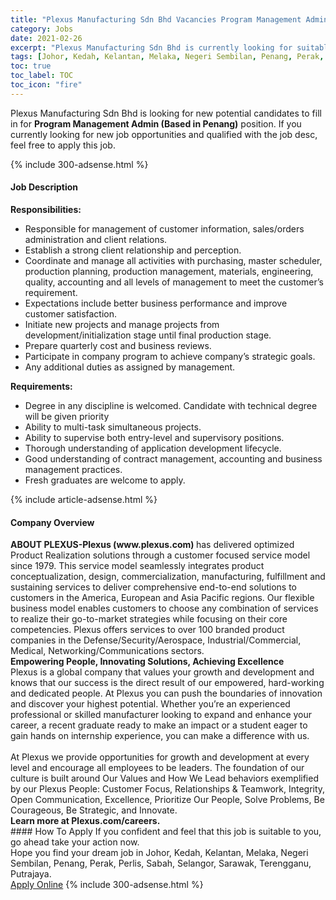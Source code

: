 ```yaml
---
title: "Plexus Manufacturing Sdn Bhd Vacancies Program Management Admin (Based in Penang)" 
category: Jobs 
date: 2021-02-26 
excerpt: "Plexus Manufacturing Sdn Bhd is currently looking for suitable person to fill in the Program Management Admin (Based in Penang) which based in Johor, Kedah, Kelantan, Melaka, Negeri Sembilan, Penang, Perak, Perlis, Sabah, Selangor, Sarawak, Terengganu, Putrajaya" 
tags: [Johor, Kedah, Kelantan, Melaka, Negeri Sembilan, Penang, Perak, Perlis, Sabah, Selangor, Sarawak, Terengganu, Putrajaya] 
toc: true 
toc_label: TOC 
toc_icon: "fire" 
--- 
```


<p>Plexus Manufacturing Sdn Bhd is looking for new potential candidates to fill in for <b>Program Management Admin (Based in Penang)</b> position. If you currently looking for new job opportunities and qualified with the job desc, feel free to apply this job.
</p>{% include 300-adsense.html %} 
<div><div><h4>Job Description</h4></div><div><div><span><div><div><strong>Responsibilities:</strong></div><ul><li>Responsible for management of customer information, sales/orders administration and client relations.</li><li>Establish a strong client relationship and perception.</li><li>Coordinate and manage all activities with purchasing, master scheduler, production planning, production management, materials, engineering, quality, accounting and all levels of management to meet the customer&#8217;s requirement.</li><li>Expectations include better business performance and improve customer satisfaction.</li><li>Initiate new projects and manage projects from development/initialization stage until final production stage.</li><li>Prepare quarterly cost and business reviews.</li><li>Participate in company program to achieve company&#8217;s strategic goals.</li><li>Any additional duties as assigned by management.&#160;</li></ul><div><strong>Requirements:</strong></div><ul><li>Degree in any discipline is welcomed. Candidate with technical degree will be given priority</li><li>Ability to multi-task simultaneous projects.</li><li>Ability to supervise both entry-level and supervisory positions.</li><li>Thorough understanding of application development lifecycle.</li><li>Good understanding of contract management, accounting and business management practices.</li><li>Fresh graduates are welcome to apply.</li></ul></div></span></div></div></div> 
{% include article-adsense.html %} 
<div><div><h4>Company Overview</h4></div><div><div><span><div><div>
<div>
<strong>ABOUT PLEXUS-Plexus (www.plexus.com) </strong>has delivered optimized Product Realization solutions through a customer focused service model since 1979. This service model seamlessly integrates product conceptualization, design, commercialization, manufacturing, fulfillment and sustaining services to deliver comprehensive end-to-end solutions to customers in the America, European and Asia Pacific regions. Our flexible business model enables customers to choose any combination of services to realize their go-to-market strategies while focusing on their core competencies. Plexus offers services to over 100 branded product companies in the Defense/Security/Aerospace, Industrial/Commercial, Medical, Networking/Communications sectors.</div>
<div>
<div>
<strong>Empowering People, Innovating Solutions, Achieving Excellence</strong></div>
<div>
			Plexus is a global company that values your growth and development and knows that our success is the direct result of our empowered, hard-working and dedicated people. At Plexus you can push the boundaries of innovation and discover your highest potential. Whether you&#8217;re an experienced professional or skilled manufacturer looking to expand and enhance your career, a recent graduate ready to make an impact or a student eager to gain hands on internship experience, you can make a difference with us.</div>
<div>
<br>
			At Plexus we provide opportunities for growth and development at every level and encourage all employees to be leaders. The foundation of our culture is built around Our Values and How We Lead behaviors exemplified by our Plexus People: Customer Focus, Relationships &amp; Teamwork, Integrity, Open Communication, Excellence, Prioritize Our People, Solve Problems, Be Courageous, Be Strategic, and Innovate.</div>
</div>
</div>
<div>
<strong>Learn more at&#160;Plexus.com/careers.</strong></div></div></span></div></div></div> 
#### How To Apply 
If you confident and feel that this job is suitable to you, go ahead take your action now. <br/> 
Hope you find your dream job in Johor, Kedah, Kelantan, Melaka, Negeri Sembilan, Penang, Perak, Perlis, Sabah, Selangor, Sarawak, Terengganu, Putrajaya. <br/> 
<a href="https://www.jobstreet.com.my/en/job/program-management-admin-based-in-penang-4491333?jobId=jobstreet-my-job-4491333&" class="btn btn--info" target="_blank" rel="nofollow noopenner">Apply Online</a> 
{% include 300-adsense.html %} 